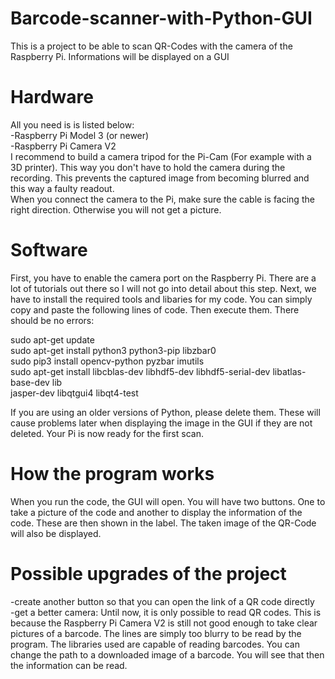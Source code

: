 # Barcode-scanner-with-Python-GUI
This is a project to be able to scan QR-Codes with the camera of the Raspberry Pi. Informations will be displayed on a GUI

# Hardware
All you need is is listed below:<br>
-Raspberry Pi Model 3 (or newer)<br>
-Raspberry Pi Camera V2<br>
I recommend to build a camera tripod for the Pi-Cam (For example with a 3D printer). This way you don't have to hold the camera during the recording. This prevents the captured image from becoming blurred and this way a faulty readout.<br>
When you connect the camera to the Pi, make sure the cable is facing the right direction. Otherwise you will not get a picture.

# Software
First, you have to enable the camera port on the Raspberry Pi. There are a lot of tutorials out there so I will not go into detail about this step. Next, we have to install the required tools and libaries for my code. You can simply copy and paste the following lines of code. Then execute them. There should be no errors: <br>

sudo apt-get update<br>
sudo apt-get install python3 python3-pip libzbar0<br>
sudo pip3 install opencv-python pyzbar imutils<br>
sudo apt-get install libcblas-dev libhdf5-dev libhdf5-serial-dev libatlas-base-dev lib<br>
jasper-dev libqtgui4 libqt4-test<br>

If you are using an older versions of Python, please delete them. These will cause problems later when displaying the image in the GUI if they are not deleted.
Your Pi is now ready for the first scan.

# How the program works
When you run the code, the GUI will open. You will have two buttons. One to take a picture of the code and another to display the information of the code. These are then shown in the label. The taken image of the QR-Code will also be displayed. 

# Possible upgrades of the project
-create another button so that you can open the link of a QR code directly<br>
-get a better camera: Until now, it is only possible to read QR codes. This is because the Raspberry Pi Camera V2 is still not good enough to take clear pictures of a barcode. The lines are simply too blurry to be read by the program. The libraries used are capable of reading barcodes. You can change the path to a downloaded image of a barcode. You will see that then the information can be read. 

